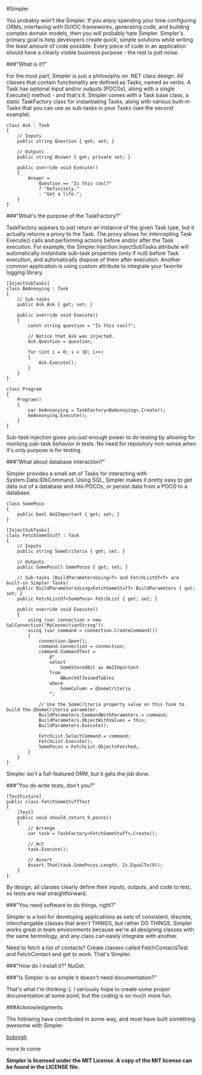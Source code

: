 #Simpler

You probably won't like Simpler.  If you enjoy spending your time configuring ORMs, interfacing with DI/IOC frameworks, generating code, and building complex domain models, then you will probably hate Simpler.  Simpler's primary goal is help developers create quick, simple solutions while writing the least amount of code possible.  Every piece of code in an application should have a clearly visible business purpose - the rest is just noise.

###"What is it?"

For the most part, Simpler is just a philosophy on .NET class design.  All classes that contain functionality are defined as Tasks, named as verbs.  A Task has optional input and/or outputs (POCOs), along with a single Execute() method - and that's it.  Simpler comes with a Task base class, a static TaskFactory class for instantiating Tasks, along with various built-in Tasks that you can use as sub-tasks in your Tasks (see the second example).

    class Ask : Task
    {
        // Inputs
        public string Question { get; set; }

        // Outputs
        public string Answer { get; private set; }

        public override void Execute()
        {
            Answer =
                Question == "Is this cool?"
                ? "Definitely."
                : "Get a life.";
        }
    }

###"What's the purpose of the TaskFactory?"

TaskFactory appears to just return an instance of the given Task type, but it actually returns a proxy to the Task. The proxy allows for intercepting Task Execute() calls and performing actions before and/or after the Task execution. For example, the Simpler.Injection.InjectSubTasks attribute will automatically instantiate sub-task properties (only if null) before Task execution, and automatically dispose of them after execution.  Another common application is using custom attribute to integrate your favorite logging library.

    [InjectSubTasks]
    class BeAnnoying : Task
    {
        // Sub-tasks
        public Ask Ask { get; set; }

        public override void Execute()
        {
            const string question = "Is this cool?";

            // Notice that Ask was injected.
            Ask.Question = question;
                
            for (int i = 0; i < 10; i++)
            {
                Ask.Execute();
            }
        }
    }

    class Program
    {
        Program()
        {
            var beAnnonying = TaskFactory<BeAnnoying>.Create();
            beAnnonying.Execute();
        }
    }

Sub-task injection gives you just enough power to do testing by allowing for mocking sub-task behavior in tests.  No need for repository non-sense when it's only purpose is for testing.

###"What about database interaction?"

Simpler provides a small set of Tasks for interacting with System.Data.IDbCommand. Using SQL, Simpler makes it pretty easy to get data out of a database and into POCOs, or persist data from a POCO to a database.

    class SomePoco 
    {
        public bool AmIImportant { get; set; }
    }

    [InjectSubTasks]
    class FetchSomeStuff : Task
    {
        // Inputs
        public string SomeCriteria { get; set; }

        // Outputs
        public SomePoco[] SomePocos { get; set; }

        // Sub-tasks (BuildParametersUsing<T> and FetchListOf<T> are built-in Simpler Tasks)
        public BuildParametersUsing<FetchSomeStuff> BuildParameters { get; set; }
        public FetchListOf<SomePoco> FetchList { get; set; }

        public override void Execute()
        {
            using (var connection = new SqlConnection("MyConnectionString"))
            using (var command = connection.CreateCommand())
            {
                connection.Open();
                command.Connection = connection;
                command.CommandText =
                    @"
                    select 
                        SomeStoredBit as AmIImportant
                    from 
                        ABunchOfJoinedTables
                    where 
                        SomeColumn = @SomeCriteria 
                    ";

                // Use the SomeCriteria property value on this Task to build the @SomeCriteria parameter.
                BuildParameters.CommandWithParameters = command;
                BuildParameters.ObjectWithValues = this;
                BuildParameters.Execute();

                FetchList.SelectCommand = command;
                FetchList.Execute();
                SomePocos = FetchList.ObjectsFetched;
            }
        }
    }

Simpler isn't a full-featured ORM, but it gets the job done.

###"You do write tests, don't you?"

    [TestFixture]
    public class FetchSomeStuffTest
    {
        [Test]
        public void should_return_9_pocos()
        {
            // Arrange
            var task = TaskFactory<FetchSomeStuff>.Create();

            // Act
            task.Execute();

            // Assert
            Assert.That(task.SomePocos.Length, Is.EqualTo(9));
        }
    }

By design, all classes clearly define their inputs, outputs, and code to test, so tests are real straightforward.

###"You need software to do things, right?"

Simpler is a tool for developing applications as sets of consistent, discrete, interchangable classes that aren't THINGS, but rather DO THINGS. Simpler works great in team environments because we're all designing classes with the same termnilogy, and any class can easily integrate with another. 

Need to fetch a list of contacts?  Create classes called FetchContactsTest and FetchContact and get to work.  That's Simpler. 

###"How do I install it?"
NuGet.

###"Is Simpler is so simple it doesn't need documentation?"

That's what I'm thinking :).  I seriously hope to create some proper documentation at some point, but the coding is so much more fun.

###Acknowledgments

The following have contributed in some way, and most have built something awesome with Simpler.

[bobnigh](https://github.com/bobnigh)

more to come

**Simpler is licensed under the MIT License.  A copy of the MIT license can be found in the LICENSE file.**

